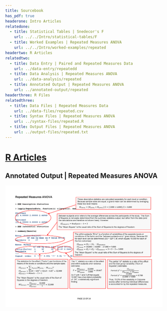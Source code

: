 ```yaml
---
title: Sourcebook
has_pdf: true
headerone: Intro Articles
relatedone:
  - title: Statistical Tables | Snedecor's F
    url: ../../Intro/statistical-tables/F
  - title: Worked Examples | Repeated Measures ANOVA
    url: ../../Intro/worked-examples/repeated
headertwo: R Articles
relatedtwo:
  - title: Data Entry | Paired and Repeated Measures Data
    url: ../data-entry/repeatedd
  - title: Data Analysis | Repeated Measures ANOVA
    url: ../data-analysis/repeated
  - title: Annotated Output | Repeated Measures ANOVA
    url: ../annotated-output/repeated
headerthree: R Files
relatedthree:
  - title: Data Files | Repeated Measures Data
    url: ../data-files/repeated.csv
  - title: Syntax Files | Repeated Measures ANOVA
    url: ../syntax-files/repeated.R
  - title: Output Files | Repeated Measures ANOVA
    url: ../output-files/repeated.txt
---
```


# [R Articles](../index.md)

## Annotated Output | Repeated Measures ANOVA

<p align="center"><kbd><img src="repeated.png"></kbd></p>
